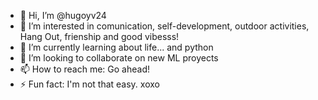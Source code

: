- 👋 Hi, I’m @hugoyv24
- 👀 I’m interested in comunication, self-development, outdoor activities, Hang Out, frienship and good vibesss!
- 🌱 I’m currently learning about life... and python 
- 💞️ I’m looking to collaborate on new ML proyects 
- 📫 How to reach me: Go ahead!
- ⚡ Fun fact: I'm not that easy. xoxo

<!---
hugoyv24/hugoyv24 is a ✨ special ✨ repository because its `README.md` (this file) appears on your GitHub profile.
You can click the Preview link to take a look at your changes.
--->
